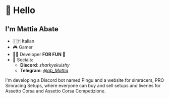 # 👋 Hello
## I'm Mattia Abate
- 🇮🇹 Italian
- 🎮 Gamer
- 👨‍💻 Developer **FOR FUN 🍦**
- 🔗 Socials:
  - **Discord**: *sharkyskuishy*
  - **Telegram**: [*@ab_Mattia*](https://t.me/ab_Mattia)

I'm developing a Discord bot named Pingu and a website for simracers, PRO Simracing Setups, where everyone can buy and sell setups and liveries for Assetto Corsa and Assetto Corsa Competizione.